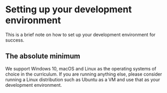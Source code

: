 # Setting up your development environment

This is a brief note on how to set up your development environment for success.

## The absolute minimum

We support Windows 10, macOS and Linux as the operating systems of choice in the curriculum. If you are running anything else, please consider running a Linux distribution such as Ubuntu as a VM and use that as your development environment.


